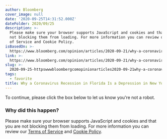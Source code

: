 ```yaml
---
author: Bloomberg
cover_image: null
date: '2020-09-25T14:31:52.000Z'
dateFolder: 2020/09/25
description: >-
  Please make sure your browser supports JavaScript and cookies and that you are
  not blocking them from loading. For more information you can review our Terms
  of Service and Cookie Policy.
isBasedOn: >-
  https://www.bloomberg.com/opinion/articles/2020-09-21/why-a-coronavirus-recession-in-florida-is-a-depression-in-new-york
link: >-
  https://www.bloomberg.com/opinion/articles/2020-09-21/why-a-coronavirus-recession-in-florida-is-a-depression-in-new-york
slug: >-
  2020-09-25-httpswwwbloombergcomopinionarticles2020-09-21why-a-coronavirus-recession-in-florida-is-a-depression-in-new-york
tags:
  - favorite
title: Why a Coronavirus Recession in Florida Is a Depression in New York - Bloomberg
---
```

<p>To continue, please click the box below to let us know you're not a robot.</p>
<h3>Why did this happen?</h3>
<p>Please make sure your browser supports JavaScript and cookies and that you are not blocking them from loading. For more information you can review our <a href="https://www.bloomberg.com/notices/tos">Terms of Service</a> and <a href="https://www.bloomberg.com/notices/tos">Cookie Policy</a>.</p>
